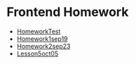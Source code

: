 # Frontend Homework
 - [HomeworkTest](https://miskaml.github.io/Frontend/Lesson2FE/index.html)
 - [Homework1sep19](https://miskaml.github.io/Frontend/Lesson1FE/homeWorkLesson1sep19.html)
 - [Homework2sep23](https://miskaml.github.io/Frontend/Lesson2FE/homeWorkLesson2sep23.html)
 - [Lesson5oct05](https://miskaml.github.io/Frontend/Lesson5FE/index.html)